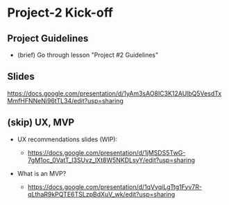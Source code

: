 

# Project-2 Kick-off



## Project Guidelines

- (brief) Go through lesson "Project #2 Guidelines"


## Slides

<!--
@try: presentation for a specific target (client, employer, manager, stakeholders...)
-->

https://docs.google.com/presentation/d/1yAm3sAO8IC3K12AUlbQ5VesdTxMmfHFNNeNi96tTL34/edit?usp=sharing

<!-- 

@LT: 
- plan/prepare mock interviews
- during project week, check installations for m3
- also, schedule this:
  - I’m an Impostor:
  - https://davidwalsh.name/impostor-syndrome

-->

  


## (skip) UX, MVP

- UX recommendations slides (WIP):
  - https://docs.google.com/presentation/d/1jMSDS5TwG-7gM1oc_0VatT_l3SUvz_lXt8W5NKDLsyY/edit?usp=sharing

- What is an MVP?
  - https://docs.google.com/presentation/d/1qVyqiLgTtg1Fyv7R-qLthaR9kPQTE6TSLzpBdXuV_wk/edit?usp=sharing


